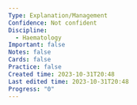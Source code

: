 ```yaml
---
Type: Explanation/Management
Confidence: Not confident
Discipline:
  - Haematology
Important: false
Notes: false
Cards: false
Practice: false
Created time: 2023-10-31T20:48
Last edited time: 2023-10-31T20:48
Progress: "0"
---
```

